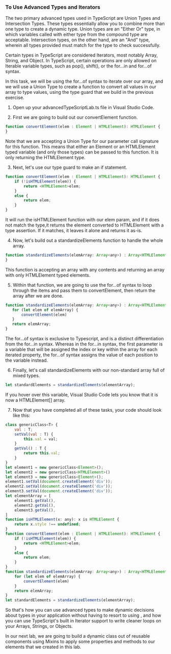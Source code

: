 ### To Use Advanced Types and Iterators

The two primary advanced types used in TypeScript are Union Types and Intersection Types. These types essentially allow you to combine more than one type to create a dynamic type. Union types are an "Either Or" type, in which variables called with either type from the compound type are acceptable. Intersection types, on the other hand, are an "And" type, wherein all types provided must match for the type to check successfully.

Certain types in TypeScript are considered Iterators, most notably Array, String, and Object. In TypeScript, certain operations are only allowed on Iterable variable types, such as pop(), shift(), or the for...in and for...of syntax.

In this task, we will be using the for...of syntax to iterate over our array, and we will use a Union Type to create a function to convert all values in our array to <HTMLElement> type values, using the type guard that we build in the previous exercise.

1. Open up your advancedTypeScriptLab.ts file in Visual Studio Code.

2. First we are going to build out our convertElement function.

```js
function convertElement(elem : Element | HTMLElement): HTMLElement {
}
```

Note that we are accepting a Union Type for our parameter call signature for this function. This means that either an Element or an HTMLElement typed variable (and only those types) can be passed to this function. It is only returning the HTMLElement type.

3. Next, let's use our type guard to make an if statement.

```js
function convertElement(elem : Element | HTMLElement): HTMLElement {
    if (!isHTMLElement(elem)) {
        return <HTMLElement>elem;
    }
    else {
        return elem;
    }
}
```

It will run the isHTMLElement function with our elem param, and if it does not match the type,it returns the element converted to HTMLElement with a type assertion. If it matches, it leaves it alone and returns it as-is.

4. Now, let's build out a standardizeElements function to handle the whole array.

```js
function standardizeElements(elemArray: Array<any>) : Array<HTMLElement> {
}
```

This function is accepting an array with any contents and returning an array with only HTMLElement typed elements.

5. Within that function, we are going to use the for...of syntax to loop through the items and pass them to convertElement, then return the array after we are done.

```js
function standardizeElements(elemArray: Array<any>) : Array<HTMLElement> {
   for (let elem of elemArray) {
       convertElement(elem)
   }
   return elemArray;
}
```
The for...of syntax is exclusive to Typescript, and is a distinct differentiation from the for...in syntax. Whereas in the for...in syntax, the first parameter is a variable that will be assigned the index or key within the array for each iterated property, the for...of syntax assigns the value of each position to the variable instead.

6. Finally, let's call standardizeElements with our non-standard array full of mixed types.

```js
let standardElements = standardizeElements(elementArray);
```

If you hover over this variable, Visual Studio Code lets you know that it is now a HTMLElement[] array.

7. Now that you have completed all of these tasks, your code should look like this:

```js
class genericClass<T> {
    val : T;
    setVal(val : T) {
        this.val = val;
    }
    getVal() : T {
        return this.val;
    }
}
let element1 = new genericClass<Element>();
let element2 = new genericClass<HTMLElement>()
let element3 = new genericClass<Element>();
element1.setVal(document.createElement('div'));
element2.setVal(document.createElement('div'));
element3.setVal(document.createElement('div'));
let elementArray = [
    element1.getVal(),
    element2.getVal(),
    element3.getVal(),
]
function isHTMLElement(x: any): x is HTMLElement {
    return x.style !== undefined;
}
function convertElement(elem : Element | HTMLElement): HTMLElement {
    if (!isHTMLElement(elem)) {
        return <HTMLElement>elem;
    }
    else {
        return elem;
    }
}
function standardizeElements(elemArray: Array<any>) : Array<HTMLElement> {
    for (let elem of elemArray) {
        convertElement(elem)
    }
    return elemArray;
}
let standardElements = standardizeElements(elementArray);
```

So that's how you can use advanced types to make dynamic decisions about types in your application without having to resort to using <any>, and how you can use TypeScript's built in Iterator support to write cleaner loops on your Arrays, Strings, or Objects.

In our next lab, we are going to build a dynamic class out of reusable components using Mixins to apply some properties and methods to our elements that we created in this lab.
